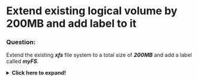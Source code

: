 # Extend existing logical volume by 200MB and add label to it 

### Question:
Extend the existing ***xfs*** file system to a total size of ***200MB*** and add a label called ***myFS***.

<details>
  <summary><b>Click here to expand!</b></summary>

### Answer:

* Before any kind of operations on ***LVM*** it is good to know what we actually have in the system. The proper command to list all
devices we can use is in order **pvs**, **vgs** and **lvs**. It shows all physical storages and devices, volume groups and logical volumes.

* Exam objectives require extending of logical partitions. The tricky part here is to remember that **XFS** filesystem (which is the default setting for RHEL)
does not allow downsizing of **XFS** partition (the only possibility is to grow that volume). So please be careful when reading LVM related questions
during the exam.
  
* When question is presented in a form we have in this task we can assume that the logical volume is less than given **200MB** we have to set. Then we can use: 

```
# notice -r flag which indicates not only to resize logical volume but also filesystem on it
lvextend –size 200M -r /dev/VOLUME_GROUP/LOGICAL_VOLUME
```

* In order to give a logical volume a label we have to unmount it first, set a label and then mount it again:
 
```
# umount /LINK/TO/FILESYSTEM/MOUNT/POINT
# xfs_admin -L "myFS" /dev/VOLUME_GROUP/LOGICAL_VOLUME
# mount /LINK/TO/FILESYSTEM/MOUNT/POINT
```

</details>
